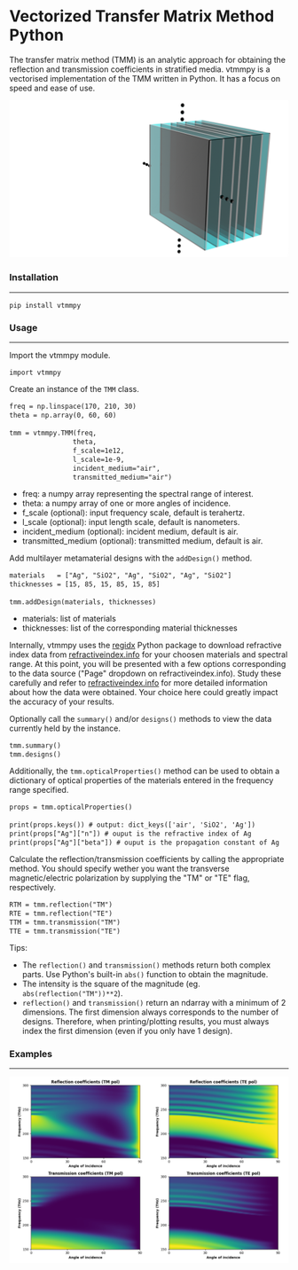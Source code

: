 # **Vectorized Transfer Matrix Method Python** 
The transfer matrix method (TMM) is an analytic approach for obtaining the reflection and transmission coefficients in stratified media. vtmmpy is a vectorised implementation of the TMM written in Python. It has a focus on speed and ease of use. 

![](https://github.com/AI-Tony/vtmmpy/blob/main/images/MTM.png?raw=true) 

### **Installation**

---

```
pip install vtmmpy 
```

### **Usage**

--- 

Import the vtmmpy module.

```
import vtmmpy
```

Create an instance of the ```TMM``` class. 

```
freq = np.linspace(170, 210, 30) 
theta = np.array(0, 60, 60) 

tmm = vtmmpy.TMM(freq, 
                theta, 
                f_scale=1e12, 
                l_scale=1e-9, 
                incident_medium="air", 
                transmitted_medium="air") 
```

- freq: a numpy array representing the spectral range of interest. 
- theta: a numpy array of one or more angles of incidence. 
- f_scale (optional): input frequency scale, default is terahertz.
- l_scale (optional): input length scale, default is nanometers.
- incident_medium (optional): incident medium, default is air.
- transmitted_medium (optional): transmitted medium, default is air. 

Add multilayer metamaterial designs with the ```addDesign()``` method. 

```
materials   = ["Ag", "SiO2", "Ag", "SiO2", "Ag", "SiO2"] 
thicknesses = [15, 85, 15, 85, 15, 85] 

tmm.addDesign(materials, thicknesses)
```

- materials: list of materials 
- thicknesses: list of the corresponding material thicknesses 

Internally, vtmmpy uses the [regidx](https://gitlab.com/benvial/refidx) Python package to download refractive index data from [refractiveindex.info](https://refractiveindex.info/) for your choosen materials and spectral range. At this point, you will be presented with a few options corresponding to the data source ("Page" dropdown on refractiveindex.info). Study these carefully and refer to [refractiveindex.info](https://refractiveindex.info/) for more detailed information about how the data were obtained. Your choice here could greatly impact the accuracy of your results.

Optionally call the ```summary()``` and/or ```designs()``` methods to view the data currently held by the instance.

```
tmm.summary() 
tmm.designs() 
```

Additionally, the ```tmm.opticalProperties()``` method can be used to obtain a dictionary of optical properties of the materials entered in the frequency range specified.

```
props = tmm.opticalProperties()

print(props.keys()) # output: dict_keys(['air', 'SiO2', 'Ag'])
print(props["Ag"]["n"]) # ouput is the refractive index of Ag
print(props["Ag"]["beta"]) # ouput is the propagation constant of Ag
```

Calculate the reflection/transmission coefficients by calling the appropriate method. You should specify wether you want the transverse magnetic/electric polarization by supplying the "TM" or "TE" flag, respectively.

```
RTM = tmm.reflection("TM") 
RTE = tmm.reflection("TE") 
TTM = tmm.transmission("TM") 
TTE = tmm.transmission("TE") 
```

Tips: 
 - The ```reflection()``` and ```transmission()``` methods return both complex parts. Use Python's built-in ```abs()``` function to obtain the magnitude.
 - The intensity is the square of the magnitude (eg. ```abs(reflection("TM"))**2```). 
 - ```reflection()``` and ```transmission()``` return an ndarray with a minimum of 2 dimensions. The first dimension always corresponds to the number of designs. Therefore, when printing/plotting results, you must always index the first dimension (even if you only have 1 design). 

### **Examples**

--- 



![](https://github.com/AI-Tony/vtmmpy/blob/main/images/2dplots.png?raw=true)
